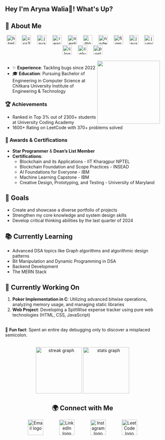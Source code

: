 <h2 align="left">Hey I'm Aryna Walia👋! What's Up?</h2>

## 🚀 About Me

<div align="center">
  <img src="https://cdn.jsdelivr.net/gh/devicons/devicon/icons/html5/html5-original.svg" height="30" alt="html5 logo" />
  <img width="12" />
  <img src="https://cdn.jsdelivr.net/gh/devicons/devicon/icons/css3/css3-original.svg" height="30" alt="css3 logo" />
  <img width="12" />
  <img src="https://cdn.jsdelivr.net/gh/devicons/devicon/icons/javascript/javascript-original.svg" height="30" alt="javascript logo" />
  <img width="12" />
  <img src="https://cdn.jsdelivr.net/gh/devicons/devicon/icons/react/react-original.svg" height="30" alt="react logo" />
  <img width="12" />
  <img src="https://cdn.jsdelivr.net/gh/devicons/devicon/icons/nextjs/nextjs-original.svg" height="30" alt="nextjs logo" />
  <img width="12" />
  <img src="https://cdn.jsdelivr.net/gh/devicons/devicon/icons/mongodb/mongodb-original.svg" height="30" alt="mongodb logo" />
  <img width="12" />
  <img src="https://cdn.jsdelivr.net/gh/devicons/devicon/icons/nodejs/nodejs-original.svg" height="30" alt="nodejs logo" />
  <img width="12" />
  <img src="https://cdn.jsdelivr.net/gh/devicons/devicon/icons/figma/figma-original.svg" height="30" alt="figma logo" />
  <img width="12" />
  <img src="https://cdn.jsdelivr.net/gh/devicons/devicon/icons/java/java-original.svg" height="30" alt="java logo" />
  <img width="12" />
  <img src="https://cdn.jsdelivr.net/gh/devicons/devicon/icons/jupyter/jupyter-original.svg" height="30" alt="jupyter logo" />
  <img width="12" />
  <img src="https://cdn.jsdelivr.net/gh/devicons/devicon/icons/c/c-original.svg" height="30" alt="c logo" />
  <img width="12" />
  <img src="https://cdn.jsdelivr.net/gh/devicons/devicon/icons/cplusplus/cplusplus-original.svg" height="30" alt="cplusplus logo" />
  <img width="12" />
  <img src="https://cdn.jsdelivr.net/gh/devicons/devicon/icons/postgresql/postgresql-original.svg" height="30" alt="postgresql logo" />
</div>

<br>

<img align="right" height="204" src="https://th.bing.com/th/id/OIP.y-4CvdgA-ANd7RYI0pzjeAHaHa?rs=1&pid=ImgDetMain" />

- ✨ **Experience**: Tackling bugs since 2022
- 🎓 **Education**: Pursuing Bachelor of Engineering in Computer Science at Chitkara University Institute of Engineering & Technology

### 🏆 Achievements
- Ranked in Top 3% out of 2300+ students at University Coding Academy
- 1600+ Rating on LeetCode with 370+ problems solved

### 🏅 Awards & Certifications
- **Star Programmer** & **Dean’s List Member**
- **Certifications**:
  - Blockchain and its Applications - IIT Kharagpur NPTEL
  - Blockchain Foundation and Scope Practices - INSEAD
  - AI Foundations for Everyone - IBM
  - Machine Learning Capstone - IBM
  - Creative Design, Prototyping, and Testing - University of Maryland

## 🎯 Goals
- Create and showcase a diverse portfolio of projects
- Strengthen my core knowledge and system design skills
- Develop critical thinking abilities by the last quarter of 2024

## 📚 Currently Learning
- Advanced DSA topics like Graph algorithms and algorithmic design patterns
- Bit Manipulation and Dynamic Programming in DSA
- Backend Development
- The MERN Stack

## 🚀 Currently Working On
1. **Poker Implementation in C**: Utilizing advanced bitwise operations, analyzing memory usage, and managing static libraries
2. **Web Project**: Developing a SplitWise expense tracker using pure web technologies (HTML, CSS, JavaScript)

<br>🎲 **Fun fact**: Spent an entire day debugging only to discover a misplaced semicolon.

<br clear="both">

<div align="center">
  <img src="https://streak-stats.demolab.com?user=aryanwalia24&locale=en&mode=daily&theme=dracula&hide_border=false&border_radius=5&order=3" height="150" alt="streak graph" />
  <img src="https://github-readme-stats.vercel.app/api?username=aryanwalia24&hide_title=false&hide_rank=false&show_icons=true&include_all_commits=true&count_private=true&disable_animations=false&theme=dracula&locale=en&hide_border=false&order=1&custom_title=Github%20Statistics" height="150" alt="stats graph" />
</div>

<h2 align="center">🌍 Connect with Me</h2>

<div align="center" style="display: flex; justify-content: center; gap: 20px;">
  <a href="https://www.linkedin.com/in/aryan-walia24/" target="_blank" title="LinkedIn">
    <img src="https://img.icons8.com/?size=100&id=xuvGCOXi8Wyg&format=png&color=000000" height="50" alt="Email logo" />
  </a>
   &nbsp;&nbsp;&nbsp; 
  <a href="https://leetcode.com/u/aryanwalia/" target="_blank" title="LeetCode">
    <img src="https://img.icons8.com/?size=100&id=wDGo581Ea5Nf&format=png&color=000000" height="50" alt="LinkedIn logo" />
  </a>
   &nbsp;&nbsp;&nbsp; 
  <a href="https://www.instagram.com/_aryan__walia_/" target="_blank" title="Instagram">
    <img src="https://img.icons8.com/?size=100&id=Xy10Jcu1L2Su&format=png&color=000000" height="50" alt="Instagram logo" />
  </a>
   &nbsp;&nbsp;&nbsp;
  <a href="mailto:aryanwalia2303@gmail.com" target="_blank" title="Email">
    <img src="https://img.icons8.com/?size=100&id=P7UIlhbpWzZm&format=png&color=000000" height="50" alt="LeetCode logo" />
  </a>
</div>

